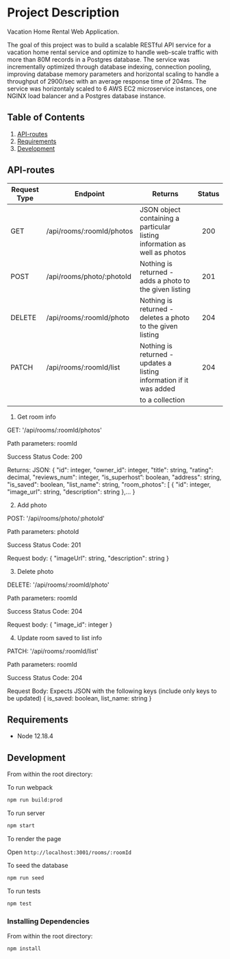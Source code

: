 # Project Description

Vacation Home Rental Web Application.

The goal of this project was to build a scalable RESTful API service for a vacation home rental service and optimize to handle web-scale traffic with more than 80M records in a Postgres database. The service was incrementally optimized through database indexing, connection pooling, improving database memory parameters and horizontal scaling to handle a throughput of 2900/sec with an average response time of 204ms. The service was horizontaly scaled to 6 AWS EC2 microservice instances, one NGINX load balancer and a Postgres database instance.

## Table of Contents

1. [API-routes](#API-routes)
2. [Requirements](#requirements)
3. [Development](#development)

## API-routes

| Request Type | Endpoint                    | Returns                                                                    | Status |
|--------------|-----------------------------|----------------------------------------------------------------------------|:--------:|
| GET          | /api/rooms/:roomId/photos   | JSON object containing a particular listing information as well as photos  | 200    |
| POST         | /api/rooms/photo/:photoId   | Nothing is returned - adds a photo to the given listing                    | 201    |
| DELETE       | /api/rooms/:roomId/photo    | Nothing is returned - deletes a photo to the given listing                 | 204    |
| PATCH        | /api/rooms/:roomId/list     | Nothing is returned - updates a listing information if it was added        | 204    |
|              |                             | to a collection             


1. Get room info

GET: '/api/rooms/:roomId/photos'

Path parameters: roomId

Success Status Code: 200

Returns: JSON:
{
  "id": integer,
  "owner_id": integer,
  "title": string,
  "rating": decimal,
  "reviews_num": integer,
  “is_superhost”: boolean,
  "address": string,
  "is_saved": boolean,
  "list_name": string,
  "room_photos": [
      {
          "id": integer,
          "image_url": string,
          "description": string
      },...
}

2. Add photo

POST: '/api/rooms/photo/:photoId'

Path parameters: photoId

Success Status Code: 201

Request body:
{
  "imageUrl": string,
  "description": string
}

3. Delete photo

DELETE: '/api/rooms/:roomId/photo'

Path parameters: roomId

Success Status Code: 204

Request body: {
  "image_id": integer
}


4. Update room saved to list info

PATCH: '/api/rooms/:roomId/list'

Path parameters: roomId

Success Status Code: 204

Request Body: Expects JSON with the following keys (include only keys to be updated)
{
  is_saved: boolean,
  list_name: string
}


## Requirements

- Node 12.18.4

## Development

From within the root directory:

To run webpack
```sh
npm run build:prod
```

To run server
```sh
npm start
```

To render the page

Open `http://localhost:3001/rooms/:roomId`

To seed the database
```sh
npm run seed
```

To run tests
```sh
npm test
```

### Installing Dependencies

From within the root directory:

```sh
npm install
```

